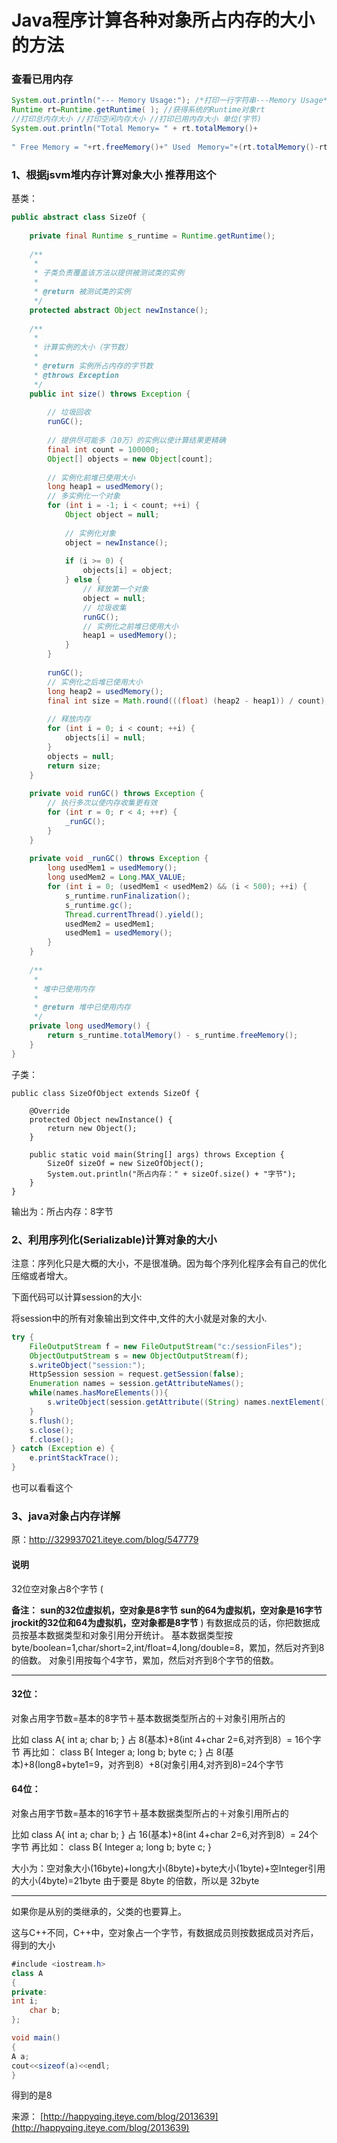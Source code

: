 # Java程序计算各种对象所占内存的大小的方法

### 查看已用内存

```Java
System.out.println("--- Memory Usage:"); /*打印一行字符串---Memory Usage*/      
Runtime rt=Runtime.getRuntime( ); //获得系统的Runtime对象rt    
//打印总内存大小 //打印空闲内存大小 //打印已用内存大小 单位(字节)  
System.out.println("Total Memory= " + rt.totalMemory()+         
               
" Free Memory = "+rt.freeMemory()+" Used　Memory="+(rt.totalMemory()-rt.freeMemory()));  
```



### **1、根据jsvm堆内存计算对象大小 推荐用这个** 

基类：

```Java
public abstract class SizeOf {        
       
    private final Runtime s_runtime = Runtime.getRuntime();        
       
    /**     
     *     
     * 子类负责覆盖该方法以提供被测试类的实例     
     *     
     * @return 被测试类的实例     
     */       
    protected abstract Object newInstance();        
       
    /**     
     *     
     * 计算实例的大小（字节数）     
     *     
     * @return 实例所占内存的字节数     
     * @throws Exception     
     */       
    public int size() throws Exception {        
       
        // 垃圾回收        
        runGC();        
       
        // 提供尽可能多（10万）的实例以使计算结果更精确        
        final int count = 100000;        
        Object[] objects = new Object[count];        
       
        // 实例化前堆已使用大小        
        long heap1 = usedMemory();        
        // 多实例化一个对象        
        for (int i = -1; i < count; ++i) {        
            Object object = null;        
       
            // 实例化对象        
            object = newInstance();        
       
            if (i >= 0) {        
                objects[i] = object;        
            } else {        
                // 释放第一个对象        
                object = null;        
                // 垃圾收集        
                runGC();        
                // 实例化之前堆已使用大小        
                heap1 = usedMemory();        
            }        
        }        
       
        runGC();        
        // 实例化之后堆已使用大小        
        long heap2 = usedMemory();        
        final int size = Math.round(((float) (heap2 - heap1)) / count);        
       
        // 释放内存        
        for (int i = 0; i < count; ++i) {        
            objects[i] = null;        
        }        
        objects = null;        
        return size;        
    }        
       
    private void runGC() throws Exception {        
        // 执行多次以使内存收集更有效        
        for (int r = 0; r < 4; ++r) {        
            _runGC();        
        }        
    }        
       
    private void _runGC() throws Exception {        
        long usedMem1 = usedMemory();        
        long usedMem2 = Long.MAX_VALUE;        
        for (int i = 0; (usedMem1 < usedMem2) && (i < 500); ++i) {        
            s_runtime.runFinalization();        
            s_runtime.gc();        
            Thread.currentThread().yield();        
            usedMem2 = usedMem1;        
            usedMem1 = usedMemory();        
        }        
    }        
       
    /**     
     *     
     * 堆中已使用内存     
     *     
     * @return 堆中已使用内存     
     */       
    private long usedMemory() {        
        return s_runtime.totalMemory() - s_runtime.freeMemory();        
    }        
}      
```



子类：

```
public class SizeOfObject extends SizeOf {        
       
    @Override       
    protected Object newInstance() {        
        return new Object();        
    }        
       
    public static void main(String[] args) throws Exception {        
        SizeOf sizeOf = new SizeOfObject();        
        System.out.println("所占内存：" + sizeOf.size() + "字节");        
    }        
}  
```

输出为：所占内存：8字节 



### **2、利用序列化(Serializable)计算对象的大小** 

注意：序列化只是大概的大小，不是很准确。因为每个序列化程序会有自己的优化压缩或者增大。

下面代码可以计算session的大小: 

将session中的所有对象输出到文件中,文件的大小就是对象的大小.

```Java
try {        
    FileOutputStream f = new FileOutputStream("c:/sessionFiles");        
    ObjectOutputStream s = new ObjectOutputStream(f);        
    s.writeObject("session:");        
    HttpSession session = request.getSession(false);        
    Enumeration names = session.getAttributeNames();        
    while(names.hasMoreElements()){        
        s.writeObject(session.getAttribute((String) names.nextElement()));        
    }        
    s.flush();        
    s.close();        
    f.close();        
} catch (Exception e) {        
    e.printStackTrace();        
}     
```



也可以看看这个 

### 3、java对象占内存详解

原：http://329937021.iteye.com/blog/547779

#### 说明

32位空对象占8个字节
( 

**备注：**
**sun的32位虚拟机，空对象是8字节**
**sun的64为虚拟机，空对象是16字节**
**jrockit的32位和64为虚拟机，空对象都是8字节**
)
有数据成员的话，你把数据成员按基本数据类型和对象引用分开统计。 
基本数据类型按byte/boolean=1,char/short=2,int/float=4,long/double=8，累加，然后对齐到8的倍数。 
对象引用按每个4字节，累加，然后对齐到8个字节的倍数。 

------

#### 32位：

对象占用字节数=基本的8字节＋基本数据类型所占的＋对象引用所占的 

比如 
class A{ 
int a; 
char b; 
} 
占 8(基本)+8(int 4+char 2=6,对齐到8）= 16个字节 
再比如： 
class B{ 
Integer a; 
long b; 
byte c; 
} 
占 8(基本)+8(long8+byte1=9，对齐到8）+8(对象引用4,对齐到8)=24个字节 

#### 64位：

对象占用字节数=基本的16字节＋基本数据类型所占的＋对象引用所占的 

比如 
class A{ 
int a; 
char b; 
} 
占 16(基本)+8(int 4+char 2=6,对齐到8）= 24个字节 
再比如： 
class B{ 
Integer a; 
long b; 
byte c; 
} 


大小为：空对象大小(16byte)+long大小(8byte)+byte大小(1byte)+空Integer引用的大小(4byte)=21byte 
由于要是 8byte 的倍数，所以是 32byte 



------



如果你是从别的类继承的，父类的也要算上。 

这与C++不同，C++中，空对象占一个字节，有数据成员则按数据成员对齐后，得到的大小 

```Java
#include <iostream.h> 
class A 
{ 
private: 
int i; 
    char b; 
}; 

void main() 
{ 
A a; 
cout<<sizeof(a)<<endl; 
} 

```

得到的是8







来源： [http://happyqing.iteye.com/blog/2013639](http://happyqing.iteye.com/blog/2013639)
